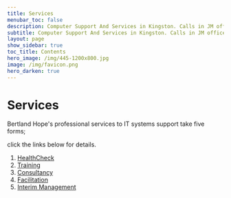 ```yaml
---
title: Services
menubar_toc: false
description: Computer Support And Services in Kingston. Calls in JM office hours only please.
subtitle: Computer Support And Services in Kingston. Calls in JM office hours only please.
layout: page
show_sidebar: true
toc_title: Contents
hero_image: /img/445-1200x800.jpg
image: /img/favicon.png
hero_darken: true
---
```


# Services

Bertland Hope's professional services to IT systems support take five forms;

click the links below for details.
	
1. <a href="/services/HealthCheck" target="_blank">HealthCheck</a>
2. <a href="/services/Training" target="_blank">Training</a>
3. <a href="/services/Consultancy" target="_blank">Consultancy</a>
4. <a href="/services/Facilitation" target="_blank">Facilitation</a>
5. <a href="/services/InterimManagement" target="_blank">Interim Management</a>


